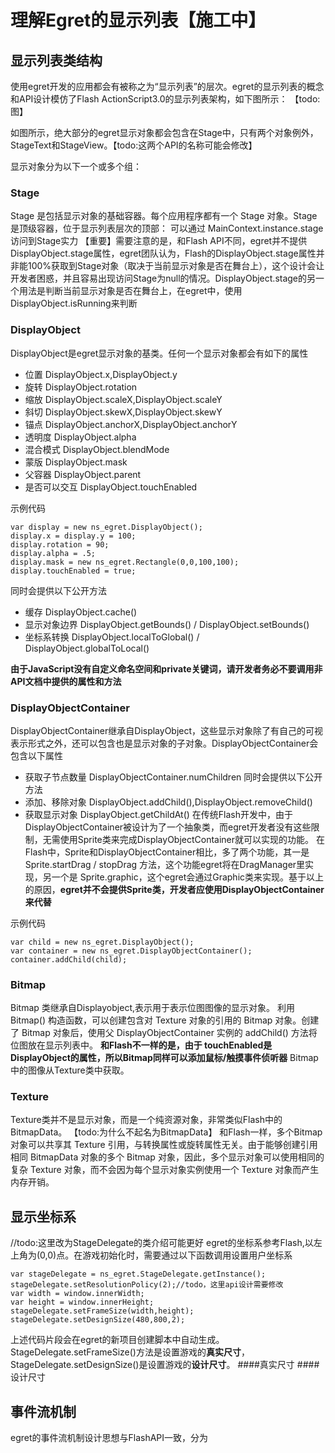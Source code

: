理解Egret的显示列表【施工中】
=================================
显示列表类结构
-----------------


使用egret开发的应用都会有被称之为“显示列表”的层次。egret的显示列表的概念和API设计模仿了Flash ActionScript3.0的显示列表架构，如下图所示：
【todo:图】

如图所示，绝大部分的egret显示对象都会包含在Stage中，只有两个对象例外，StageText和StageView。【todo:这两个API的名称可能会修改】


显示对象分为以下一个或多个组：

### Stage
Stage 是包括显示对象的基础容器。每个应用程序都有一个 Stage 对象。Stage是顶级容器，位于显示列表层次的顶部：
可以通过 MainContext.instance.stage 访问到Stage实力
【重要】需要注意的是，和Flash API不同，egret并不提供 DisplayObject.stage属性，egret团队认为，Flash的DisplayObject.stage属性并非能100%获取到Stage对象（取决于当前显示对象是否在舞台上），这个设计会让开发者困惑，并且容易出现访问Stage为null的情况。DisplayObject.stage的另一个用法是判断当前显示对象是否在舞台上，在egret中，使用 DisplayObject.isRunning来判断

### DisplayObject
DisplayObject是egret显示对象的基类。任何一个显示对象都会有如下的属性
* 位置 DisplayObject.x,DisplayObject.y
* 旋转 DisplayObject.rotation
* 缩放 DisplayObject.scaleX,DisplayObject.scaleY
* 斜切 DisplayObject.skewX,DisplayObject.skewY
* 锚点 DisplayObject.anchorX,DisplayObject.anchorY
* 透明度 DisplayObject.alpha
* 混合模式 DisplayObject.blendMode
* 蒙版 DisplayObject.mask
* 父容器 DisplayObject.parent
* 是否可以交互 DisplayObject.touchEnabled


示例代码
```
var display = new ns_egret.DisplayObject();
display.x = display.y = 100;
display.rotation = 90;
display.alpha = .5;
display.mask = new ns_egret.Rectangle(0,0,100,100);
display.touchEnabled = true;
```

同时会提供以下公开方法
* 缓存 DisplayObject.cache()
* 显示对象边界 DisplayObject.getBounds() / DisplayObject.setBounds()
* 坐标系转换 DisplayObject.localToGlobal() / DisplayObject.globalToLocal()

**由于JavaScript没有自定义命名空间和private关键词，请开发者务必不要调用非API文档中提供的属性和方法**
### DisplayObjectContainer
DisplayObjectContainer继承自DisplayObject，这些显示对象除了有自己的可视表示形式之外，还可以包含也是显示对象的子对象。DisplayObjectContainer会包含以下属性
* 获取子节点数量 DisplayObjectContainer.numChildren
同时会提供以下公开方法
* 添加、移除对象 DisplayObject.addChild(),DisplayObject.removeChild()
* 获取显示对象 DisplayObject.getChildAt()
在传统Flash开发中，由于DisplayObjectContainer被设计为了一个抽象类，而egret开发者没有这些限制，无需使用Sprite类来完成DisplayObjectContainer就可以实现的功能。
在Flash中，Sprite和DisplayObjectContainer相比，多了两个功能，其一是 Sprite.startDrag / stopDrag 方法，这个功能egret将在DragManager里实现，另一个是 Sprite.graphic，这个egret会通过Graphic类来实现。基于以上的原因，**egret并不会提供Sprite类，开发者应使用DisplayObjectContainer来代替**

示例代码
```
var child = new ns_egret.DisplayObject();
var container = new ns_egret.DisplayObjectContainer();
container.addChild(child);
```

### Bitmap
Bitmap 类继承自Displayobject,表示用于表示位图图像的显示对象。
利用 Bitmap() 构造函数，可以创建包含对 Texture 对象的引用的 Bitmap 对象。创建了 Bitmap 对象后，使用父 DisplayObjectContainer 实例的 addChild() 方法将位图放在显示列表中。
**和Flash不一样的是，由于 touchEnabled是DisplayObject的属性，所以Bitmap同样可以添加鼠标/触摸事件侦听器**
Bitmap中的图像从Texture类中获取。

### Texture
Texture类并不是显示对象，而是一个纯资源对象，非常类似Flash中的BitmapData。
【todo:为什么不起名为BitmapData】
和Flash一样，多个Bitmap 对象可以共享其 Texture 引用，与转换属性或旋转属性无关。由于能够创建引用相同 BitmapData 对象的多个 Bitmap 对象，因此，多个显示对象可以使用相同的复杂 Texture 对象，而不会因为每个显示对象实例使用一个 Texture 对象而产生内存开销。

显示坐标系
--------------------
//todo:这里改为StageDelegate的类介绍可能更好
egret的坐标系参考Flash,以左上角为(0,0)点。在游戏初始化时，需要通过以下函数调用设置用户坐标系

```
var stageDelegate = ns_egret.StageDelegate.getInstance();
stageDelegate.setResolutionPolicy(2);//todo，这里api设计需要修改
var width = window.innerWidth;
var height = window.innerHeight;
stageDelegate.setFrameSize(width,height);
stageDelegate.setDesignSize(480,800,2);
```
上述代码片段会在egret的新项目创建脚本中自动生成。StageDelegate.setFrameSize()方法是设置游戏的**真实尺寸**，StageDelegate.setDesignSize()是设置游戏的**设计尺寸**。
####真实尺寸
####设计尺寸



事件流机制
-----------------

egret的事件流机制设计思想与FlashAPI一致，分为



